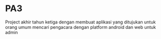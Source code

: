 # PA3
Project akhir tahun ketiga dengan membuat aplikasi yang ditujukan untuk orang umum mencari pengacara dengan platform android dan web untuk admin
